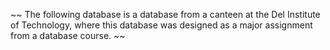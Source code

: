 ~~ The following database is a database from a canteen at the Del Institute of Technology, where this database was designed as a major assignment from a database course. ~~
